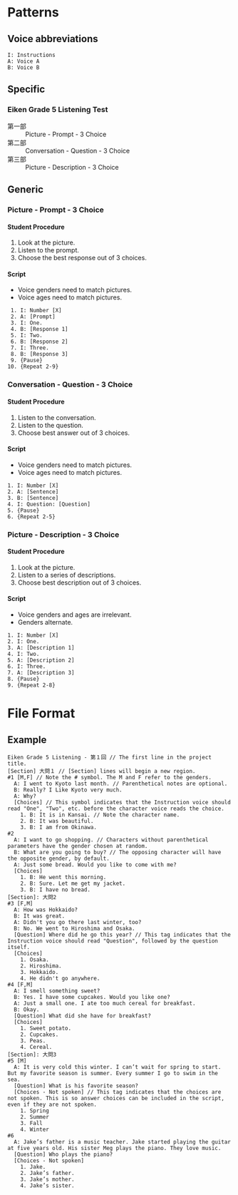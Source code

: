 # Patterns

## Voice abbreviations
```
I: Instructions
A: Voice A
B: Voice B
```

## Specific

### Eiken Grade 5 Listening Test
<dl>
  <dt>第一部</dt>
  <dd>Picture - Prompt - 3 Choice</dd>
  <dt>第二部</dt>
  <dd>Conversation - Question - 3 Choice</dd>
  <dt>第三部</dt>
  <dd>Picture - Description - 3 Choice</dd>
</dl>

## Generic

### Picture - Prompt - 3 Choice

#### Student Procedure

1. Look at the picture.
1. Listen to the prompt.
1. Choose the best response out of 3 choices.

#### Script
* Voice genders need to match pictures. 
* Voice ages need to match pictures.

```
 1. I: Number [X]
 2. A: [Prompt]
 3. I: One.
 4. B: [Response 1]
 5. I: Two.
 6. B: [Response 2]
 7. I: Three.
 8. B: [Response 3]
 9. {Pause}
10. {Repeat 2-9}
```

### Conversation - Question - 3 Choice

#### Student Procedure

1. Listen to the conversation.
1. Listen to the question.
1. Choose best answer out of 3 choices.

#### Script
* Voice genders need to match pictures. 
* Voice ages need to match pictures.

```
1. I: Number [X]
2. A: [Sentence]
3. B: [Sentence]
4. I: Question: [Question]
5. {Pause}
6. {Repeat 2-5}
```

### Picture - Description - 3 Choice

#### Student Procedure

1. Look at the picture.
1. Listen to a series of descriptions.
1. Choose best description out of 3 choices.

#### Script
* Voice genders and ages are irrelevant. 
* Genders alternate.

```
1. I: Number [X]
2. I: One.
3. A: [Description 1]
4. I: Two.
5. A: [Description 2]
6. I: Three.
7. A: [Description 3]
8. {Pause}
9. {Repeat 2-8}
```

# File Format

## Example
```
Eiken Grade 5 Listening - 第１回 // The first line in the project title.
[Section] 大問１ // [Section] lines will begin a new region.
#1 [M,F] // Note the # symbol. The M and F refer to the genders.
  A: I went to Kyoto last month. // Parenthetical notes are optional.
  B: Really? I Like Kyoto very much.
  A: Why?
  [Choices] // This symbol indicates that the Instruction voice should read "One", "Two", etc. before the character voice reads the choice.
    1. B: It is in Kansai. // Note the character name.
    2. B: It was beautiful.
    3. B: I am from Okinawa.
#2
  A: I want to go shopping. // Characters without parenthetical parameters have the gender chosen at random.
  B: What are you going to buy? // The opposing character will have the opposite gender, by default.
  A: Just some bread. Would you like to come with me?
  [Choices]
    1. B: He went this morning.
    2. B: Sure. Let me get my jacket.
    3. B: I have no bread.
[Section]: 大問2
#3 [F,M]
  A: How was Hokkaido?
  B: It was great.
  A: Didn't you go there last winter, too?
  B: No. We went to Hiroshima and Osaka.
  [Question] Where did he go this year? // This tag indicates that the Instruction voice should read "Question", followed by the question itself.
  [Choices]
    1. Osaka.
    2. Hiroshima.
    3. Hokkaido.
    4. He didn't go anywhere.
#4 [F,M]
  A: I smell something sweet?
  B: Yes. I have some cupcakes. Would you like one?
  A: Just a small one. I ate too much cereal for breakfast.
  B: Okay.
  [Question] What did she have for breakfast?
  [Choices]
    1. Sweet potato.
    2. Cupcakes.
    3. Peas.
    4. Cereal.
[Section]: 大問3
#5 [M]
  A: It is very cold this winter. I can’t wait for spring to start. But my favorite season is summer. Every summer I go to swim in the sea.
  [Question] What is his favorite season?
  [Choices - Not spoken] // This tag indicates that the choices are not spoken. This is so answer choices can be included in the script, even if they are not spoken.
    1. Spring
    2. Summer
    3. Fall
    4. Winter
#6
  A: Jake’s father is a music teacher. Jake started playing the guitar at five years old. His sister Meg plays the piano. They love music.
  [Question] Who plays the piano?
  [Choices - Not spoken]
    1. Jake.
    2. Jake’s father.
    3. Jake’s mother.
    4. Jake’s sister.
```